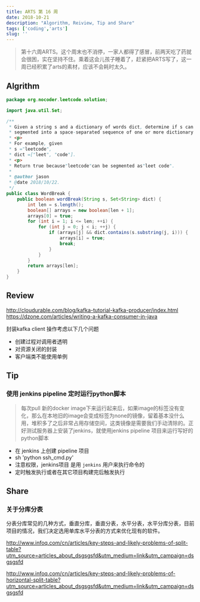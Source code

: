 ```yaml
---
title: ARTS 第 16 周
date: 2018-10-21
description: "Algorithm, Reiview, Tip and Share"
tags: ['coding','arts']
slug: ''
---
```


> 第十六周ARTS。这个周末也不消停，一家人都得了感冒，前两天吃了药就会很困，实在坚持不住。乘着这会儿孩子睡着了，赶紧把ARTS写了，这一周已经积累了arts的素材，应该不会耗时太久。

## Algrithm

```java
package org.nocoder.leetcode.solution;

import java.util.Set;

/**
 * Given a string s and a dictionary of words dict, determine if s can be
 * segmented into a space-separated sequence of one or more dictionary words.
 * <p>
 * For example, given
 * s ="leetcode",
 * dict =["leet", "code"].
 * <p>
 * Return true because"leetcode"can be segmented as"leet code".
 *
 * @author jason
 * @date 2018/10/22.
 */
public class WordBreak {
    public boolean wordBreak(String s, Set<String> dict) {
        int len = s.length();
        boolean[] arrays = new boolean[len + 1];
        arrays[0] = true;
        for (int i = 1; i <= len; ++i) {
            for (int j = 0; j < i; ++j) {
                if (arrays[j] && dict.contains(s.substring(j, i))) {
                    arrays[i] = true;
                    break;
                }
            }
        }
        return arrays[len];
    }
}

```


## Review

http://cloudurable.com/blog/kafka-tutorial-kafka-producer/index.html
https://dzone.com/articles/writing-a-kafka-consumer-in-java

封装kafka client 操作考虑以下几个问题

- 创建过程对调用者透明
- 对资源关闭的封装
- 客户端类不能使用单例

## Tip

### 使用 jenkins pipeline 定时运行python脚本

> 每次pull 新的docker image下来运行起来后，如果image的标签没有变化，那么在本地旧的image会变成标签为none的镜像，留着基本没什么用，堆积多了之后非常占用存储空间，这类镜像是需要我们手动清除的。正好测试服务器上安装了jenkins，就使用jenkins pipeline 项目来运行写好的python脚本

- 在 jenkins 上创建 pipeline 项目
- sh 'python ssh_cmd.py'
- 注意权限，jenkins项目 是用 `jenkins` 用户来执行命令的
- 定时触发执行或者在其它项目构建完后触发执行

## Share

### 关于分库分表

分表分库常见的几种方式，垂直分库，垂直分表，水平分表，水平分库分表，目前项目的情况，我们决定选用单库水平分表的方式来优化现有的软件。

http://www.infoq.com/cn/articles/key-steps-and-likely-problems-of-split-table?utm_source=articles_about_dsgsgsfd&utm_medium=link&utm_campaign=dsgsgsfd

http://www.infoq.com/cn/articles/key-steps-and-likely-problems-of-horizontal-split-table?utm_source=articles_about_dsgsgsfd&utm_medium=link&utm_campaign=dsgsgsfd

